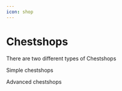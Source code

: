 ```yaml
---
icon: shop
---
```


# Chestshops

There are two different types of Chestshops

Simple chestshops

Advanced chestshops


